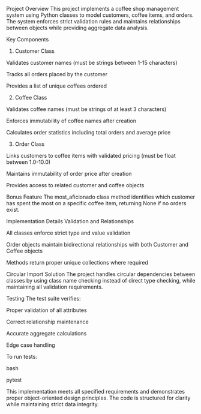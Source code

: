 Project Overview
This project implements a coffee shop management system using Python classes to model customers, coffee items, and orders. The system enforces strict validation rules and maintains relationships between objects while providing aggregate data analysis.

Key Components
1. Customer Class

Validates customer names (must be strings between 1-15 characters)

Tracks all orders placed by the customer

Provides a list of unique coffees ordered

2. Coffee Class

Validates coffee names (must be strings of at least 3 characters)

Enforces immutability of coffee names after creation

Calculates order statistics including total orders and average price

3. Order Class

Links customers to coffee items with validated pricing (must be float between 1.0-10.0)

Maintains immutability of order price after creation

Provides access to related customer and coffee objects

Bonus Feature
The most_aficionado class method identifies which customer has spent the most on a specific coffee item, returning None if no orders exist.

Implementation Details
Validation and Relationships

All classes enforce strict type and value validation

Order objects maintain bidirectional relationships with both Customer and Coffee objects

Methods return proper unique collections where required

Circular Import Solution
The project handles circular dependencies between classes by using class name checking instead of direct type checking, while maintaining all validation requirements.

Testing
The test suite verifies:

Proper validation of all attributes

Correct relationship maintenance

Accurate aggregate calculations

Edge case handling

To run tests:

bash

pytest

This implementation meets all specified requirements and demonstrates proper object-oriented design principles. The code is structured for clarity while maintaining strict data integrity.